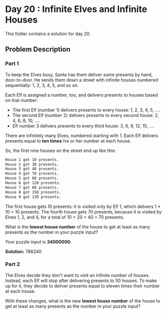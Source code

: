 # Day 20 : Infinite Elves and Infinite Houses

This folder contains a solution for day 20.

## Problem Description

### Part 1

To keep the Elves busy, Santa has them deliver some presents by hand, door-to-door. He sends them down a street with infinite houses numbered sequentially: 1, 2, 3, 4, 5, and so on.

Each Elf is assigned a number, too, and delivers presents to houses based on that number:

  * The first Elf (number 1) delivers presents to every house: 1, 2, 3, 4, 5, ....
  * The second Elf (number 2) delivers presents to every second house: 2, 4, 6, 8, 10, ....
  * Elf number 3 delivers presents to every third house: 3, 6, 9, 12, 15, ....

There are infinitely many Elves, numbered starting with 1. Each Elf delivers presents equal to **ten times** his or her number at each house.

So, the first nine houses on the street end up like this:

```bash
House 1 got 10 presents.
House 2 got 30 presents.
House 3 got 40 presents.
House 4 got 70 presents.
House 5 got 60 presents.
House 6 got 120 presents.
House 7 got 80 presents.
House 8 got 150 presents.
House 9 got 130 presents.
```

The first house gets 10 presents: it is visited only by Elf 1, which delivers 1 * 10 = 10 presents. The fourth house gets 70 presents, because it is visited by Elves 1, 2, and 4, for a total of 10 + 20 + 40 = 70 presents.

What is the **lowest house number** of the house to get at least as many presents as the number in your puzzle input?

Your puzzle input is **34000000**.

**Solution:** 786240

### Part 2

The Elves decide they don't want to visit an infinite number of houses. Instead, each Elf will stop after delivering presents to 50 houses. To make up for it, they decide to deliver presents equal to eleven times their number at each house.

With these changes, what is the new **lowest house number** of the house to get at least as many presents as the number in your puzzle input?
